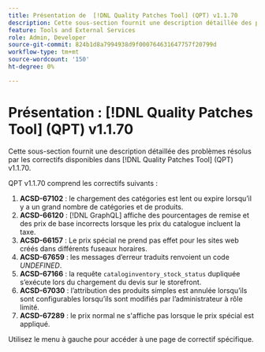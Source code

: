 ```yaml
---
title: Présentation de  [!DNL Quality Patches Tool] (QPT) v1.1.70
description: Cette sous-section fournit une description détaillée des problèmes résolus par les correctifs disponibles dans  [!DNL Quality Patches Tool] (QPT) v1.1.70.
feature: Tools and External Services
role: Admin, Developer
source-git-commit: 824b1d8a7994938d9f000764631647757f20799d
workflow-type: tm+mt
source-wordcount: '150'
ht-degree: 0%

---
```


# Présentation : [!DNL Quality Patches Tool] (QPT) v1.1.70

Cette sous-section fournit une description détaillée des problèmes résolus par les correctifs disponibles dans [!DNL Quality Patches Tool] (QPT) v1.1.70.

QPT v1.1.70 comprend les correctifs suivants :
1. **ACSD-67102** : le chargement des catégories est lent ou expire lorsqu’il y a un grand nombre de catégories et de produits.
1. **ACSD-66120** : [!DNL GraphQL] affiche des pourcentages de remise et des prix de base incorrects lorsque les prix du catalogue incluent la taxe.
1. **ACSD-66157** : Le prix spécial ne prend pas effet pour les sites web créés dans différents fuseaux horaires.
1. **ACSD-67659** : les messages d’erreur traduits renvoient un code *UNDEFINED*.
1. **ACSD-67166** : la requête `cataloginventory_stock_status` dupliquée s’exécute lors du chargement du devis sur le storefront.
1. **ACSD-67030** : l’attribution des produits simples est annulée lorsqu’ils sont configurables lorsqu’ils sont modifiés par l’administrateur à rôle limité.
1. **ACSD-67289** : le prix normal ne s&#39;affiche pas lorsque le prix spécial est appliqué.

Utilisez le menu à gauche pour accéder à une page de correctif spécifique.
